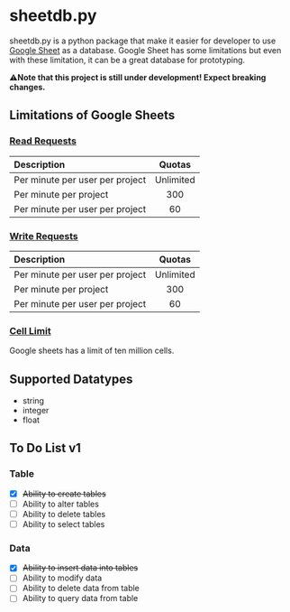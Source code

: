# sheetdb.py
sheetdb.py is a python package that make it easier for developer to use [Google Sheet](https://www.google.com/sheets/about/) as a database. Google Sheet has some limitations but even with these limitation, it can be a great database for prototyping.

⚠️**Note that this project is still under development! Expect breaking changes.**

## Limitations of Google Sheets
### [Read Requests	](https://developers.google.com/sheets/api/limits)
| Description | Quotas |
| :---         |     :---:      |
| Per minute per user per project | Unlimited |
| Per minute per project | 300 |
| Per minute per user per project | 60|

### [Write Requests	](https://developers.google.com/sheets/api/limits)
| Description | Quotas |
| :---         |     :---:      |
| Per minute per user per project | Unlimited |
| Per minute per project | 300 |
| Per minute per user per project | 60|

### [Cell Limit](https://workspaceupdates.googleblog.com/2022/03/ten-million-cells-google-sheets.html#:~:text=We've%20increased%20the%20cell,%2C%20existing%2C%20and%20imported%20files.)
Google sheets has a limit of ten million cells.

## Supported Datatypes
- string
- integer
- float

## To Do List v1
### Table
- [x] ~~Ability to create tables~~
- [ ] Ability to alter tables
- [ ] Ability to delete tables
- [ ] Ability to select tables

### Data
- [x] ~~Ability to insert data into tables~~
- [ ] Ability to modify data
- [ ] Ability to delete data from table
- [ ] Ability to query data from table
